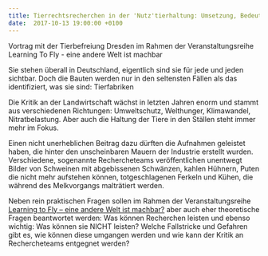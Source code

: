 ```yaml
---
title: Tierrechtsrecherchen in der 'Nutz'tierhaltung: Umsetzung, Bedeutung und Chancen
date:  2017-10-13 19:00:00 +0100
---
```


Vortrag mit der Tierbefreiung Dresden im Rahmen der Veranstaltungsreihe Learning To Fly - eine andere Welt ist machbar



Sie stehen überall in Deutschland, eigentlich sind sie für jede und
jeden sichtbar. Doch die Bauten werden nur in den seltensten Fällen als
das identifiziert, was sie sind: Tierfabriken


Die Kritik an der Landwirtschaft wächst in letzten Jahren enorm und
stammt aus verschiedenen Richtungen: Umweltschutz, Welthunger,
Klimawandel, Nitratbelastung. Aber auch die Haltung der Tiere in den
Ställen steht immer mehr im Fokus.


Einen nicht unerheblichen Beitrag dazu dürften die Aufnahmen geleistet
haben, die hinter den unscheinbaren Mauern der Industrie erstellt
wurden. Verschiedene, sogenannte Rechercheteams veröffentlichen
unentwegt Bilder von Schweinen mit abgebissenen Schwänzen, kahlen
Hühnern, Puten die nicht mehr aufstehen können, totgeschlagenen Ferkeln
und Kühen, die während des Melkvorgangs malträtiert werden.


Neben rein praktischen Fragen sollen im Rahmen der Veranstaltungsreihe
<a href="http://tierbefreiung-dresden.org/learning-to-fly">Learning to Fly – eine andere Welt ist machbar?</a> aber auch eher theoretische Fragen beantwortet werden: Was können Recherchen leisten
und ebenso wichtig: Was können sie NICHT leisten? Welche Fallstricke und
Gefahren gibt es, wie können diese umgangen werden und wie kann der
Kritik an Rechercheteams entgegnet werden?


